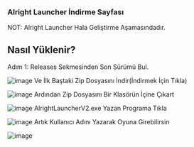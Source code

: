 ### Alright Launcher İndirme Sayfası
NOT: Alright Launcher Hala Geliştirme Aşamasındadır.

## Nasıl Yüklenir?

Adım 1: Releases Sekmesinden Son Sürümü Bul.

![image](https://user-images.githubusercontent.com/76158371/170500024-456c0b4c-a171-4126-94c5-b98f0650d75d.png)
Ve İlk Baştaki Zip Dosyasını İndir(İndirmek İçin Tıkla)

![image](https://user-images.githubusercontent.com/76158371/170500159-ffaf97b6-53dc-4ee8-a55e-1b6851ec9190.png)
Ardından Zip Dosyasını Bir Klasörün İçine Çıkart

![image](https://user-images.githubusercontent.com/76158371/170500439-3a51a606-4bee-4a83-97cd-fd08dd945fc0.png)
AlrightLauncherV2.exe Yazan Programa Tıkla

![image](https://user-images.githubusercontent.com/76158371/170500555-a61d1887-7c12-477b-93f3-7350208fe79b.png)
Artık Kullanıcı Adını Yazarak Oyuna Girebilirsin

![image](https://user-images.githubusercontent.com/76158371/170500599-626baa00-edf0-4e18-a81e-e3a636709b77.png)

